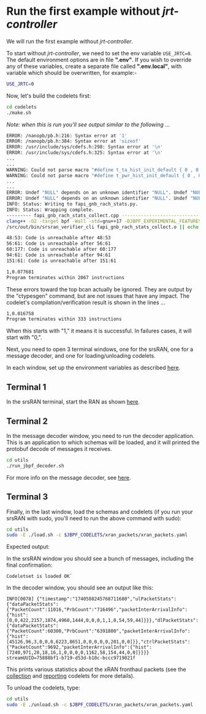 # Run the first example without *jrt-controller*

We will run the first example without *jrt-controller*. 

To start without *jrt-controller*, we need to set the env variable `USE_JRTC=0`. 
The default environment options are in file __".env"__. 
If you wish to override any of these variables, create a separate file called __".env.local"__, with variable which should be overwritten, for example:-

```sh
USE_JRTC=0
```

Now, let's build the codelets first:

```sh
cd codelets
./make.sh
```

*Note: when this is run you'll see output similar to the following* ...

```sh
ERROR: /nanopb/pb.h:216: Syntax error at '1'
ERROR: /nanopb/pb.h:384: Syntax error at 'sizeof'
ERROR: /usr/include/sys/cdefs.h:298: Syntax error at '\n'
ERROR: /usr/include/sys/cdefs.h:325: Syntax error at '\n'
...
...
WARNING: Could not parse macro "#define t_ta_hist_init_default { 0 , 0 }"
WARNING: Could not parse macro "#define t_pwr_hist_init_default { 0 , 0 }"
...
...
ERROR: Undef "NULL" depends on an unknown identifier "NULL". Undef "NULL" will not be output
ERROR: Undef "NULL" depends on an unknown identifier "NULL". Undef "NULL" will not be output
INFO: Status: Writing to fapi_gnb_rach_stats.py.
INFO: Status: Wrapping complete.
--------- fapi_gnb_rach_stats_collect.cpp ----------------------------------------------
clang++ -O2 -target bpf -Wall -std=gnu++17 -DJBPF_EXPERIMENTAL_FEATURES -DJBPF_DEBUG_ENABLED -D__x86_64__ -fpermissive -Wno-incompatible-pointer-types -Wno-pedantic  -I/src/out/inc -I/src/include -I/nanopb -I/src/external -I/src/external/fmt/include -I/usr/include/c++/13.2.0 -I/usr/include/c++/13.2.0/x86_64-pc-linux-gnu  -c fapi_gnb_rach_stats_collect.cpp -o fapi_gnb_rach_stats_collect.o
/src/out/bin/srsran_verifier_cli fapi_gnb_rach_stats_collect.o || echo "fapi_gnb_rach_stats_collect.cpp: Failed verification"

48:53: Code is unreachable after 48:53
56:61: Code is unreachable after 56:61
60:177: Code is unreachable after 60:177
94:61: Code is unreachable after 94:61
151:61: Code is unreachable after 151:61

1,0.077681
Program terminates within 2067 instructions
```
These errors toward the top bcan actually be ignored.  They are output by the "ctypesgen" command, but are not issues that have any impact.  The codelet's compilation/verification result is shown in the lines ...
```sh
1,0.016758
Program terminates within 333 instructions
``` 
When this starts with "1," it means it is successful.  In failures cases, it will start with "0,".




Next, you need to open 3 terminal windows, one for the srsRAN, one for a message decoder, and one for loading/unloading codelets. 

In each window, set up the environment variables as described [here](../README.md#Preparing-the-Environment).

## Terminal 1

In the srsRAN terminal, start the RAN as shown [here](../README.md#Start-the-srsRAN).

## Terminal 2

In the message decoder window, you need to run the decoder application. 
This is an application to which schemas will be loaded, and it will printed the protobuf decode of messages it receives.
```sh
cd utils
./run_jbpf_decoder.sh
```
For more info on the message decoder, see [here](https://github.com/microsoft/jbpf-protobuf/blob/main/examples/first_example_standalone/README.md).

## Terminal 3

Finally, in the last window, load the schemas and codelets (if you run your srsRAN with sudo, you'll need to run the above command with sudo):
```sh
cd utils
sudo -E ./load.sh -c $JBPF_CODELETS/xran_packets/xran_packets.yaml
```

Expected output:

In the srsRAN window you should see a bunch of messages, including the final confirmation: 
```
Codeletset is loaded OK`
```

In the decoder window, you should see an output like this:
```
INFO[0078] {"timestamp":"1740588245768711680","ulPacketStats":{"dataPacketStats":{"PacketCount":11016,"PrbCount":"716496","packetInterArrivalInfo":{"hist":[0,0,422,2157,1874,4960,1444,0,0,0,1,1,0,54,59,44]}}},"dlPacketStats":{"dataPacketStats":{"PacketCount":60300,"PrbCount":"6391800","packetInterArrivalInfo":{"hist":[45126,96,3,0,0,0,6223,8651,0,0,0,0,0,201,0,0]}},"ctrlPacketStats":{"PacketCount":9692,"packetInterArrivalInfo":{"hist":[7240,971,28,18,16,1,0,0,0,0,1162,58,154,44,0,0]}}}}  streamUUID=75888bf1-b719-d53d-b10c-bccc9719021f
```

This prints various statistics about the xRAN fronthaul packets (see the [collection](codelets/xran_packets/xran_packets_collect.c) and [reporting](codelets/xran_packets/xran_packets_report.c) codelets for more details). 

To unload the codelets, type:
```sh
cd utils
sudo -E ./unload.sh -c $JBPF_CODELETS/xran_packets/xran_packets.yaml
```

